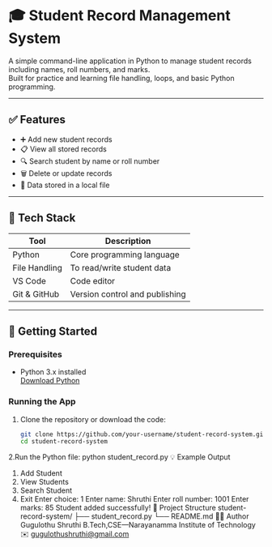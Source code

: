 # 🎓 Student Record Management System

A simple command-line application in Python to manage student records including names, roll numbers, and marks.  
Built for practice and learning file handling, loops, and basic Python programming.

---

## ✅ Features

- ➕ Add new student records  
- 📋 View all stored records  
- 🔍 Search student by name or roll number  
- 🗑️ Delete or update records  
- 💾 Data stored in a local file 

---

## 🧰 Tech Stack

| Tool         | Description                         |
|--------------|-------------------------------------|
| Python       | Core programming language           |
| File Handling| To read/write student data          |
| VS Code      | Code editor                         |
| Git & GitHub | Version control and publishing      |

---

## 🚀 Getting Started

### Prerequisites

- Python 3.x installed  
  [Download Python](https://www.python.org/downloads/)

### Running the App

1. Clone the repository or download the code:
   ```bash
   git clone https://github.com/your-username/student-record-system.git
   cd student-record-system
2.Run the Python file:
python student_record.py
💡 Example Output
1. Add Student
2. View Students
3. Search Student
4. Exit
Enter choice: 1
Enter name: Shruthi
Enter roll number: 1001
Enter marks: 85
Student added successfully!
📁 Project Structure
student-record-system/
├── student_record.py
└── README.md
🙋‍♀️ Author
Gugulothu Shruthi
B.Tech,CSE—Narayanamma Institute of Technology
✉️ gugulothushruthi@gmail.com
